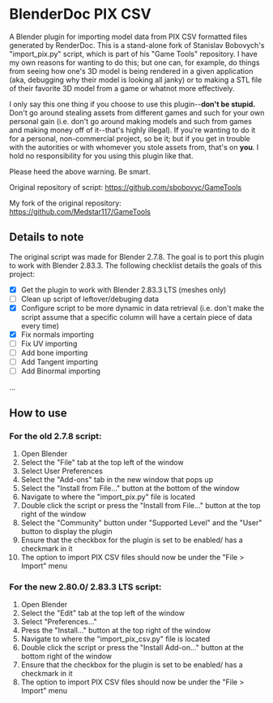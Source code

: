 # BlenderDoc PIX CSV
A Blender plugin for importing model data from PIX CSV formatted files generated by RenderDoc. This is a stand-alone fork of Stanislav Bobovych's "import_pix.py" script, which is part of his "Game Tools" repository. I have my own reasons for wanting to do this; but one can, for example, do things from seeing how one's 3D model is being rendered in a given application (aka, debugging why their model is looking all janky) or to making a STL file of their favorite 3D model from a game or whatnot more effectively.

I only say this one thing if you choose to use this plugin--**don't be stupid.** Don't go around stealing assets from different games and such for your own personal gain (i.e. don't go around making models and such from games and making money off of it--that's highly illegal). If you're wanting to do it for a personal, non-commercial project, so be it; but if you get in trouble with the autorities or with whomever you stole assets from, that's on **you**. I hold no responsibility for you using this plugin like that.

Please heed the above warning. Be smart.

Original repository of script: https://github.com/sbobovyc/GameTools

My fork of the original repository: https://github.com/Medstar117/GameTools

## Details to note
The original script was made for Blender 2.7.8. The goal is to port this plugin to work with Blender 2.83.3. The following checklist details the goals of this project:

- [X] Get the plugin to work with Blender 2.83.3 LTS (meshes only)
- [ ] Clean up script of leftover/debuging data
- [X] Configure script to be more dynamic in data retrieval (i.e. don't make the script assume that a specific column will have a certain piece of data every time)
- [X] Fix normals importing
- [ ] Fix UV importing
- [ ] Add bone importing
- [ ] Add Tangent importing
- [ ] Add Binormal importing

...

## How to use

### For the old 2.7.8 script:
1. Open Blender
2. Select the "File" tab at the top left of the window
3. Select User Preferences
4. Select the "Add-ons" tab in the new window that pops up
5. Select the "Install from File..." button at the bottom of the window
6. Navigate to where the "import_pix.py" file is located
7. Double click the script or press the "Install from File..." button at the top right of the window
8. Select the "Community" button under "Supported Level" and the "User" button to display the plugin
9. Ensure that the checkbox for the plugin is set to be enabled/ has a checkmark in it
10. The option to import PIX CSV files should now be under the "File > Import" menu

### For the new 2.80.0/ 2.83.3 LTS script:
1. Open Blender
2. Select the "Edit" tab at the top left of the window
3. Select "Preferences..."
4. Press the "Install..." button at the top right of the window
5. Navigate to where the "import_pix_csv.py" file is located
6. Double click the script or press the "Install Add-on..." button at the bottom right of the window
7. Ensure that the checkbox for the plugin is set to be enabled/ has a checkmark in it
8. The option to import PIX CSV files should now be under the "File > Import" menu